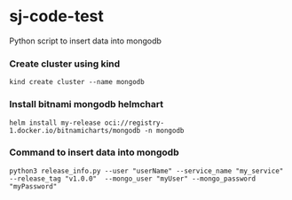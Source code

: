 # sj-code-test
Python script to insert data into mongodb

### Create cluster using kind

```
kind create cluster --name mongodb
```
### Install bitnami mongodb helmchart

```
helm install my-release oci://registry-1.docker.io/bitnamicharts/mongodb -n mongodb
```

### Command to insert data into mongodb

```
python3 release_info.py --user "userName" --service_name "my_service" --release_tag "v1.0.0"  --mongo_user "myUser" --mongo_password "myPassword"
```
